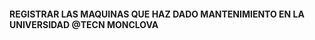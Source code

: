 #### REGISTRAR LAS MAQUINAS QUE HAZ DADO MANTENIMIENTO EN LA UNIVERSIDAD @TECN MONCLOVA


<div div class="image-container" align="left" >
  

</div>
<!--
![Captura de pantalla 2024-05-25 223539](https://github.com/eduardomv2/Infotec/assets/87501782/f9c2917c-1826-4a8d-ad2a-ba32cc220772)
